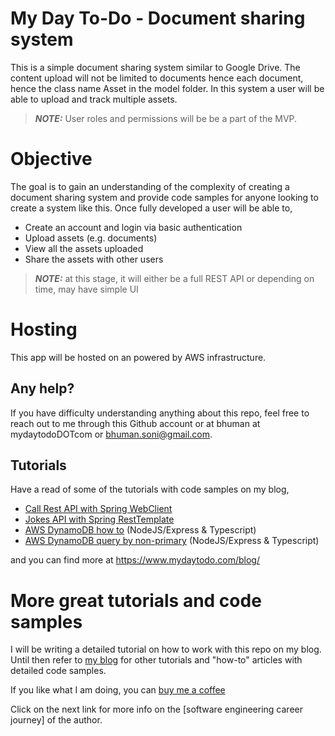 # My Day To-Do - Document sharing system

This is a simple document sharing system similar to Google Drive. The content upload will not be limited to documents
hence each document, hence the class name Asset in the model folder. In this system a user will be able to upload and
track multiple assets.

> **_NOTE:_**  User roles and permissions will be be a part of the MVP.

# Objective
The goal is to gain an understanding of the complexity of creating a document sharing system and provide code samples 
for anyone looking to create a system like this. Once fully developed a user will be able to, 
- Create an account and login via basic authentication
- Upload assets (e.g. documents)
- View all the assets uploaded
- Share the assets with other users

> **_NOTE:_** at this stage, it will either be a full REST API or depending on time, may have simple UI


# Hosting
This app will be hosted on an powered by AWS infrastructure.

## Any help?
If you have difficulty understanding anything about this repo, feel free to reach out to me through this Github account or at bhuman at mydaytodoDOTcom or bhuman.soni@gmail.com.

## Tutorials
Have a read of some of the tutorials with code samples on my blog,

- [Call Rest API with Spring WebClient]
- [Jokes API with Spring RestTemplate]
- [AWS DynamoDB how to] (NodeJS/Express & Typescript)
- [AWS DynamoDB query by non-primary] (NodeJS/Express & Typescript)

and you can find more at https://www.mydaytodo.com/blog/

# More great tutorials and code samples
I will be writing a detailed tutorial on how to work with this repo on my blog. Until then refer to [my blog] for other tutorials and "how-to" articles with detailed code samples.

If you like what I am doing, you can [buy me a coffee]

Click on the next link for more info on the [software engineering career journey] of the author.

[Jokes API with Spring RestTemplate]: https://mydaytodo.com/how-to-build-a-jokes-client-in-java-spring-boot-with-resttemplate/
[Call Rest API with Spring WebClient]: https://mydaytodo.com/how-to-call-rest-api-with-webclient/
[Node Typescript CRUD Notes]: https://github.com/cptdanko/node_typescript_crud_notes
[AWS DynamoDB query by non-primary]: https://mydaytodo.com/how-to-query-dynamodb-with-non-primary-key-column/
[AWS DynamoDB how to]: https://mydaytodo.com/aws-dynamodb-typescript-how-to/
[frontend in the repo]: https://github.com/cptdanko/react_typescript_todo_list
[native iOS app]: https://apps.apple.com/au/app/my-day-to-do-smart-task-list/id1020072048
[line 16]: https://github.com/cptdanko/nodetypescriptcrudnotes/blob/main/src/db.ts#L16
[my blog]: https://mydaytodo.com/blog/
[line 17]: https://github.com/cptdanko/nodetypescriptcrudnotes/blob/main/src/db.ts#L17
[AWS docs]: https://docs.aws.amazon.com/cli/latest/userguide/cli-configure-envvars.html
[blogpost]: https://mydaytodo.com/blog/
[buy me a coffee]: https://www.buymeacoffee.com/bhumansoni